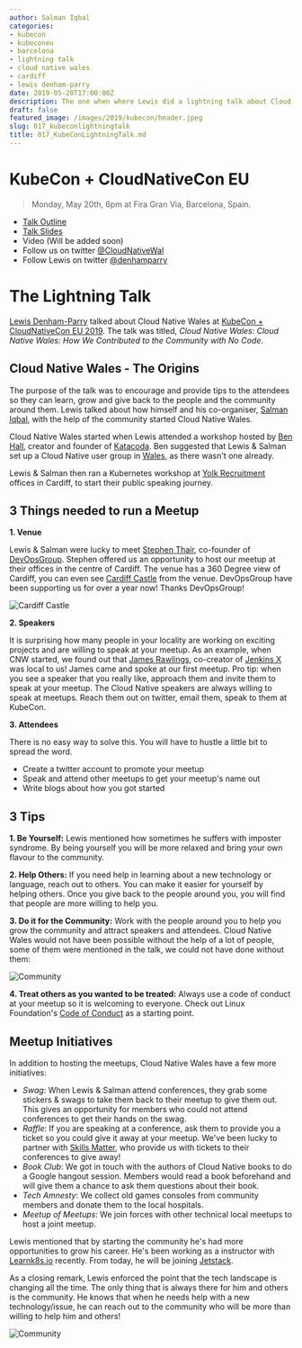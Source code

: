```yaml
---
author: Salman Iqbal
categories:
- kubecon
- kubeconeu
- barcelona
- lightning talk
- cloud native wales
- cardiff
- lewis denham-parry
date: 2019-05-20T17:00:00Z
description: The one when where Lewis did a lightning talk about Cloud Native Wales at KubeCon...
draft: false
featured_image: /images/2019/kubecon/header.jpeg
slug: 017_kubeconlightningtalk
title: 017_KubeConLightningTalk.md
---
```


# KubeCon + CloudNativeCon EU

> Monday, May 20th, 6pm at Fira Gran Via, Barcelona, Spain. 

* [Talk Outline](https://www.meetup.com/Cloud-Native-Wales/events/csxbwqyzhbmb/)
* [Talk Slides](https://speakerdeck.com/denhamparry/cloud-native-wales-how-we-contributed-to-the-community-with-no-code)
* Video (Will be added soon)
* Follow us on twitter [@CloudNativeWal](https://twitter.com/CloudNativeWal)
* Follow Lewis on twitter [@denhamparry]((https://twitter.com/denhamparry))

# The Lightning Talk

[Lewis Denham-Parry](https://twitter.com/denhamparry) talked about Cloud Native Wales at [KubeCon + CloudNativeCon EU 2019](https://events.linuxfoundation.org/events/kubecon-cloudnativecon-europe-2019/). The talk was titled, *Cloud Native Wales: Cloud Native Wales: How We Contributed to the Community with No Code*.

## Cloud Native Wales - The Origins

The purpose of the talk was to encourage and provide tips to the attendees so they can learn, grow and give back to the people and the community around them. Lewis talked about how himself and his co-organiser, [Salman Iqbal](https://twitter.com/soulmaniqbal), with the help of the community started Cloud Native Wales.

Cloud Native Wales started when Lewis attended a workshop hosted by [Ben Hall](https://twitter.com/Ben_Hall), creator and founder of [Katacoda](https://www.katacoda.com/). Ben suggested that Lewis & Salman set up a Cloud Native user group in [Wales](https://en.wikipedia.org/wiki/Wales), as there wasn't one already.

Lewis & Salman then ran a Kubernetes workshop at [Yolk Recruitment](https://www.yolkrecruitment.com/) offices in Cardiff, to start their public speaking journey. 

## 3 Things needed to run a Meetup

__1. Venue__

Lewis & Salman were lucky to meet [Stephen Thair](https://twitter.com/TheOpsMgr), co-founder of [DevOpsGroup](https://www.devopsgroup.com/). Stephen offered us an opportunity to host our meetup at their offices in the centre of Cardiff. The venue has a 360 Degree view of Cardiff, you can even see [Cardiff Castle](https://www.cardiffcastle.com/) from the venue. DevOpsGroup have been supporting us for over a year now! Thanks DevOpsGroup!

![Cardiff Castle](/images/2019/kubecon/castle.jpeg)

__2. Speakers__

It is surprising how many people in your locality are working on exciting projects and are willing to speak at your meetup. As an example, when CNW started, we found out that [James Rawlings](https://twitter.com/jdrawlings), co-creator of [Jenkins X](https://jenkins-x.io/) was local to us! James came and spoke at our first meetup. Pro tip: when you see a speaker that you really like, approach them and invite them to speak at your meetup. The Cloud Native speakers are always willing to speak at meetups. Reach them out on twitter, email them, speak to them at KubeCon.

__3. Attendees__

There is no easy way to solve this. You will have to hustle a little bit to spread the word. 

- Create a twitter account to promote your meetup 
- Speak and attend other meetups to get your meetup's name out
- Write blogs about how you got started

## 3 Tips

__1. Be Yourself:__ Lewis mentioned how sometimes he suffers with imposter syndrome. By being yourself you will be more relaxed and bring your own flavour to the community.

__2. Help Others:__ If you need help in learning about a new technology or language, reach out to others. You can make it easier for yourself by helping others. Once you give back to the people around you, you will find that people are more willing to help you.

__3. Do it for the Community:__ Work with the people around you to help you grow the community and attract speakers and attendees. Cloud Native Wales would not have been possible without the help of a lot of people, some of them were mentioned in the talk, we could not have done without them:

![Community](/images/2019/kubecon/help.png)

__4. Treat others as you wanted to be treated:__ Always use a code of conduct at your meetup so it is welcoming to everyone. Check out Linux Foundation's [Code of Conduct](https://www.linuxfoundation.org/code-of-conduct/) as a starting point. 

## Meetup Initiatives

In addition to hosting the meetups, Cloud Native Wales have a few more initiatives:

- *Swag*: When Lewis & Salman attend conferences, they grab some stickers & swags to take them back to their meetup to give them out. This gives an opportunity for members who could not attend conferences to get their hands on the swag.
- *Raffle*: If you are speaking at a conference, ask them to provide you a ticket so you could give it away at your meetup. We've been lucky to partner with [Skills Matter](https://skillsmatter.com/), who provide us with tickets to their conferences to give away!
- *Book Club*: We got in touch with the authors of Cloud Native books to do a Google hangout session. Members would read a book beforehand and will give them a chance to ask them questions about their book.
- *Tech Amnesty*: We collect old games consoles from community members and donate them to the local hospitals.
- *Meetup of Meetups*: We join forces with other technical local meetups to host a joint meetup.

Lewis mentioned that by starting the community he's had more opportunities to grow his career. He's been working as a instructor with [Learnk8s.io](https://learnk8s.io/) recently. From today, he will be joining [Jetstack](https://www.jetstack.io/). 

As a closing remark, Lewis enforced the point that the tech landscape is changing all the time. The only thing that is always there for him and others is the community. He knows that when he needs help with a new technology/issue, he can reach out to the community who will be more than willing to help him and others!

![Community](/images/2019/kubecon/wales.jpeg)